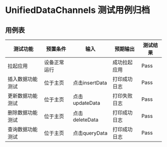 # UnifiedDataChannels 测试用例归档

## 用例表

| 测试功能        |预置条件| 输入          | 预期输出          |测试结果|
|-------------|--------------------------------|-------------|---------------|--------------------------------|
| 拉起应用        |	设备正常运行| 		          | 成功拉起应用        |Pass|
| 插入数据功能测试  |	位于主页| 	点击insertData   | 	打印成功日志 |Pass|
| 更新数据功能测试   |	位于主页| 	点击updateData   | 	打印失败日志 |Pass|
| 删除数据功能测试   |	位于主页| 	点击deleteData   | 	打印成功日志 |Pass|
| 查询数据功能测试   |	位于主页| 	点击queryData   | 	打印成功日志 |Pass|
